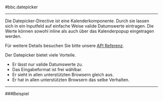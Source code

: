 #bbc.datepicker

- - -

Die Datepicker-Directive ist eine Kalenderkomponente. Durch sie lassen sich in ein Inputfeld auf einfache Weise valide Datumswerte eintragen. Die Werte können sowohl inline als auch über das Kalenderpopup eingetragen werden.

Für weitere Details besuchen Sie bitte unsere <a href="/doc#/api/bbc.datepicker.directive:bbcDatepicker" target="_self">API Referenz</a>.

Der Datepicker bietet viele Vorteile.

 * Er lässt nur valide Datumswerte zu.
 * Das Eingabeformat ist frei wählbar.
 * Er sieht in allen unterstützten Browsern gleich aus.
 * Er hat in allen unterstützten Browsern das selbe Verhalten.

- - -

###Beispiel